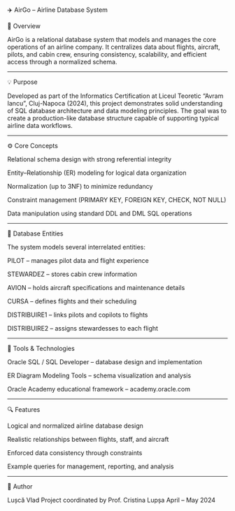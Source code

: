 
✈️ AirGo – Airline Database System

🧭 Overview

AirGo is a relational database system that models and manages the core operations of an airline company.
It centralizes data about flights, aircraft, pilots, and cabin crew, ensuring consistency, scalability, and efficient access through a normalized schema.


---

💡 Purpose

Developed as part of the Informatics Certification at Liceul Teoretic “Avram Iancu”, Cluj-Napoca (2024), this project demonstrates solid understanding of SQL database architecture and data modeling principles.
The goal was to create a production-like database structure capable of supporting typical airline data workflows.


---

⚙️ Core Concepts

Relational schema design with strong referential integrity

Entity–Relationship (ER) modeling for logical data organization

Normalization (up to 3NF) to minimize redundancy

Constraint management (PRIMARY KEY, FOREIGN KEY, CHECK, NOT NULL)

Data manipulation using standard DDL and DML SQL operations



---

🧩 Database Entities

The system models several interrelated entities:

PILOT – manages pilot data and flight experience

STEWARDEZ – stores cabin crew information

AVION – holds aircraft specifications and maintenance details

CURSA – defines flights and their scheduling

DISTRIBUIRE1 – links pilots and copilots to flights

DISTRIBUIRE2 – assigns stewardesses to each flight



---

🧠 Tools & Technologies

Oracle SQL / SQL Developer – database design and implementation

ER Diagram Modeling Tools – schema visualization and analysis

Oracle Academy educational framework – academy.oracle.com



---

🔍 Features

Logical and normalized airline database design

Realistic relationships between flights, staff, and aircraft

Enforced data consistency through constraints

Example queries for management, reporting, and analysis



---

👤 Author

Lușcă Vlad
Project coordinated by Prof. Cristina Lupșa
April – May 2024